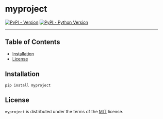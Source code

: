 # myproject

[![PyPI - Version](https://img.shields.io/pypi/v/myproject.svg)](https://pypi.org/project/myproject)
[![PyPI - Python Version](https://img.shields.io/pypi/pyversions/myproject.svg)](https://pypi.org/project/myproject)

-----

## Table of Contents

- [Installation](#installation)
- [License](#license)

## Installation

```console
pip install myproject
```

## License

`myproject` is distributed under the terms of the [MIT](https://spdx.org/licenses/MIT.html) license.
